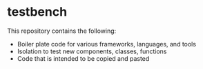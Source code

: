 # testbench
This repository contains the following:
- Boiler plate code for various frameworks, languages, and tools
- Isolation to test new components, classes, functions
- Code that is intended to be copied and pasted